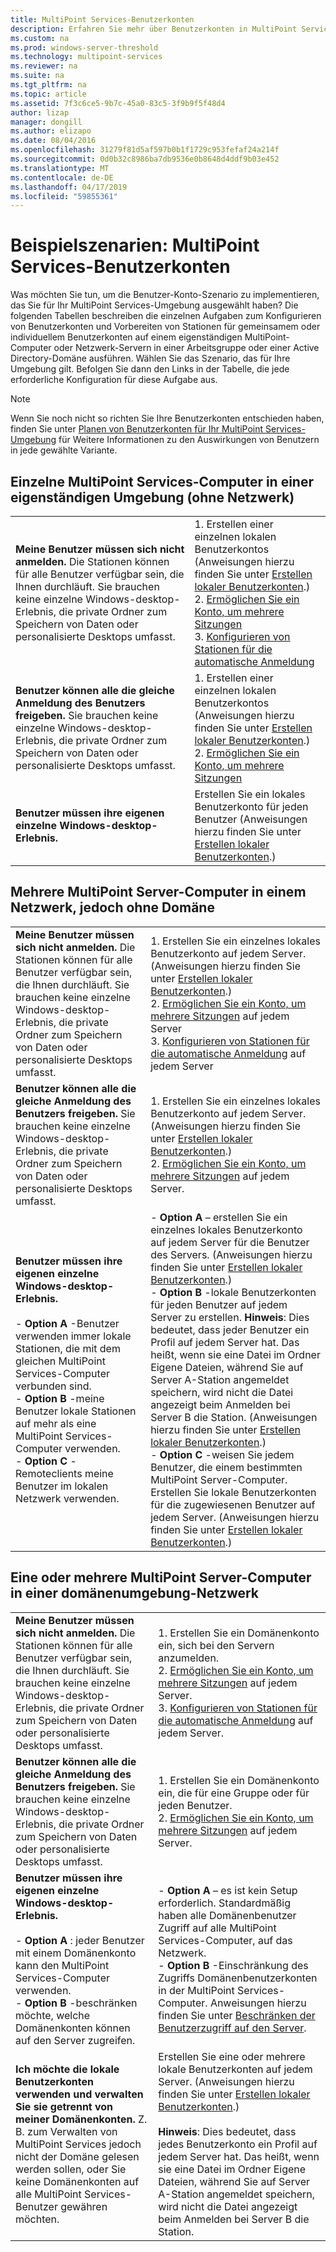 ```yaml
---
title: MultiPoint Services-Benutzerkonten
description: Erfahren Sie mehr über Benutzerkonten in MultiPoint Services insbesondere die Art, die für verschiedene Szenarien verwendet
ms.custom: na
ms.prod: windows-server-threshold
ms.technology: multipoint-services
ms.reviewer: na
ms.suite: na
ms.tgt_pltfrm: na
ms.topic: article
ms.assetid: 7f3c6ce5-9b7c-45a0-83c5-3f9b9f5f48d4
author: lizap
manager: dongill
ms.author: elizapo
ms.date: 08/04/2016
ms.openlocfilehash: 31279f81d5af597b0b1f1729c953fefaf24a214f
ms.sourcegitcommit: 0d0b32c8986ba7db9536e0b8648d4ddf9b03e452
ms.translationtype: MT
ms.contentlocale: de-DE
ms.lasthandoff: 04/17/2019
ms.locfileid: "59855361"
---
```

# <a name="example-scenarios-multipoint-services-user-accounts"></a>Beispielszenarien: MultiPoint Services-Benutzerkonten
Was möchten Sie tun, um die Benutzer-Konto-Szenario zu implementieren, das Sie für Ihr MultiPoint Services-Umgebung ausgewählt haben? Die folgenden Tabellen beschreiben die einzelnen Aufgaben zum Konfigurieren von Benutzerkonten und Vorbereiten von Stationen für gemeinsamem oder individuellem Benutzerkonten auf einem eigenständigen MultiPoint-Computer oder Netzwerk-Servern in einer Arbeitsgruppe oder einer Active Directory-Domäne ausführen. Wählen Sie das Szenario, das für Ihre Umgebung gilt. Befolgen Sie dann den Links in der Tabelle, die jede erforderliche Konfiguration für diese Aufgabe aus.  
  
> [!NOTE]  
> Wenn Sie noch nicht so richten Sie Ihre Benutzerkonten entschieden haben, finden Sie unter [Planen von Benutzerkonten für Ihr MultiPoint Services-Umgebung](Plan-user-accounts-for-your-MultiPoint-services-environment.md) für Weitere Informationen zu den Auswirkungen von Benutzern in jede gewählte Variante.  
  
## <a name="single-multipoint-services-computer-in-a-stand-alone-environment-no-network"></a>Einzelne MultiPoint Services-Computer in einer eigenständigen Umgebung (ohne Netzwerk)  
  
|||  
|-|-|  
|**Meine Benutzer müssen sich nicht anmelden.** Die Stationen können für alle Benutzer verfügbar sein, die Ihnen durchläuft. Sie brauchen keine einzelne Windows-desktop-Erlebnis, die private Ordner zum Speichern von Daten oder personalisierte Desktops umfasst.|1.  Erstellen einer einzelnen lokalen Benutzerkontos (Anweisungen hierzu finden Sie unter [Erstellen lokaler Benutzerkonten](Create-local-user-accounts.md).)<br />2.  [Ermöglichen Sie ein Konto, um mehrere Sitzungen](Allow-one-account-to-have-multiple-sessions.md)<br />3.  [Konfigurieren von Stationen für die automatische Anmeldung](Configure-stations-for-automatic-logon.md)|  
|**Benutzer können alle die gleiche Anmeldung des Benutzers freigeben.** Sie brauchen keine einzelne Windows-desktop-Erlebnis, die private Ordner zum Speichern von Daten oder personalisierte Desktops umfasst.|1.  Erstellen einer einzelnen lokalen Benutzerkontos (Anweisungen hierzu finden Sie unter [Erstellen lokaler Benutzerkonten](Create-local-user-accounts.md).)<br />2.  [Ermöglichen Sie ein Konto, um mehrere Sitzungen](Allow-one-account-to-have-multiple-sessions.md)|  
|**Benutzer müssen ihre eigenen einzelne Windows-desktop-Erlebnis.**|Erstellen Sie ein lokales Benutzerkonto für jeden Benutzer (Anweisungen hierzu finden Sie unter [Erstellen lokaler Benutzerkonten](Create-local-user-accounts.md).)|  
  
## <a name="multiple-multipoint-services-computers-on-a-network-but-with-no-domain"></a>Mehrere MultiPoint Server-Computer in einem Netzwerk, jedoch ohne Domäne  
  
|||  
|-|-|  
|**Meine Benutzer müssen sich nicht anmelden.** Die Stationen können für alle Benutzer verfügbar sein, die Ihnen durchläuft. Sie brauchen keine einzelne Windows-desktop-Erlebnis, die private Ordner zum Speichern von Daten oder personalisierte Desktops umfasst.|1.  Erstellen Sie ein einzelnes lokales Benutzerkonto auf jedem Server. (Anweisungen hierzu finden Sie unter [Erstellen lokaler Benutzerkonten](Create-local-user-accounts.md).)<br />2.  [Ermöglichen Sie ein Konto, um mehrere Sitzungen](Allow-one-account-to-have-multiple-sessions.md) auf jedem Server<br />3.  [Konfigurieren von Stationen für die automatische Anmeldung](Configure-stations-for-automatic-logon.md) auf jedem Server|  
|**Benutzer können alle die gleiche Anmeldung des Benutzers freigeben.** Sie brauchen keine einzelne Windows-desktop-Erlebnis, die private Ordner zum Speichern von Daten oder personalisierte Desktops umfasst.|1.  Erstellen Sie ein einzelnes lokales Benutzerkonto auf jedem Server. (Anweisungen hierzu finden Sie unter [Erstellen lokaler Benutzerkonten](Create-local-user-accounts.md).)<br />2.  [Ermöglichen Sie ein Konto, um mehrere Sitzungen](Allow-one-account-to-have-multiple-sessions.md) auf jedem Server.|  
|**Benutzer müssen ihre eigenen einzelne Windows-desktop-Erlebnis.**<br /><br />-   **Option A** -Benutzer verwenden immer lokale Stationen, die mit dem gleichen MultiPoint Services-Computer verbunden sind.<br />-   **Option B** -meine Benutzer lokale Stationen auf mehr als eine MultiPoint Services-Computer verwenden.<br />-   **Option C** -Remoteclients meine Benutzer im lokalen Netzwerk verwenden.|-   **Option A** – erstellen Sie ein einzelnes lokales Benutzerkonto auf jedem Server für die Benutzer des Servers. (Anweisungen hierzu finden Sie unter [Erstellen lokaler Benutzerkonten](Create-local-user-accounts.md).)<br />-   **Option B** -lokale Benutzerkonten für jeden Benutzer auf jedem Server zu erstellen. **Hinweis**: Dies bedeutet, dass jeder Benutzer ein Profil auf jedem Server hat. Das heißt, wenn sie eine Datei im Ordner Eigene Dateien, während Sie auf Server A-Station angemeldet speichern, wird nicht die Datei angezeigt beim Anmelden bei Server B die Station. (Anweisungen hierzu finden Sie unter [Erstellen lokaler Benutzerkonten](Create-local-user-accounts.md).)<br />-   **Option C** -weisen Sie jedem Benutzer, die einem bestimmten MultiPoint Server-Computer. Erstellen Sie lokale Benutzerkonten für die zugewiesenen Benutzer auf jedem Server. (Anweisungen hierzu finden Sie unter [Erstellen lokaler Benutzerkonten](Create-local-user-accounts.md).)|  
  
## <a name="one-or-more-multipoint-services-computers-in-a-domain-network-environment"></a>Eine oder mehrere MultiPoint Server-Computer in einer domänenumgebung-Netzwerk  
  
|||  
|-|-|  
|**Meine Benutzer müssen sich nicht anmelden.** Die Stationen können für alle Benutzer verfügbar sein, die Ihnen durchläuft. Sie brauchen keine einzelne Windows-desktop-Erlebnis, die private Ordner zum Speichern von Daten oder personalisierte Desktops umfasst.|1.  Erstellen Sie ein Domänenkonto ein, sich bei den Servern anzumelden.<br />2.  [Ermöglichen Sie ein Konto, um mehrere Sitzungen](Allow-one-account-to-have-multiple-sessions.md) auf jedem Server.<br />3.  [Konfigurieren von Stationen für die automatische Anmeldung](Configure-stations-for-automatic-logon.md) auf jedem Server.|  
|**Benutzer können alle die gleiche Anmeldung des Benutzers freigeben.** Sie brauchen keine einzelne Windows-desktop-Erlebnis, die private Ordner zum Speichern von Daten oder personalisierte Desktops umfasst.|1.  Erstellen Sie ein Domänenkonto ein, die für eine Gruppe oder für jeden Benutzer.<br />2.  [Ermöglichen Sie ein Konto, um mehrere Sitzungen](Allow-one-account-to-have-multiple-sessions.md) auf jedem Server.|  
|**Benutzer müssen ihre eigenen einzelne Windows-desktop-Erlebnis.**<br /><br />-   **Option A** : jeder Benutzer mit einem Domänenkonto kann den MultiPoint Services-Computer verwenden.<br />-   **Option B** -beschränken möchte, welche Domänenkonten können auf den Server zugreifen.|-   **Option A** – es ist kein Setup erforderlich. Standardmäßig haben alle Domänenbenutzer Zugriff auf alle MultiPoint Services-Computer, auf das Netzwerk.<br />-   **Option B** -Einschränkung des Zugriffs Domänenbenutzerkonten in der MultiPoint Services-Computer. Anweisungen hierzu finden Sie unter [Beschränken der Benutzerzugriff auf den Server](limit-users--access-to-the-server-in-multipoint-services.md).|  
|**Ich möchte die lokale Benutzerkonten verwenden und verwalten Sie sie getrennt von meiner Domänenkonten.** Z. B. zum Verwalten von MultiPoint Services jedoch nicht der Domäne gelesen werden sollen, oder Sie keine Domänenkonten auf alle MultiPoint Services-Benutzer gewähren möchten.|Erstellen Sie eine oder mehrere lokale Benutzerkonten auf jedem Server. (Anweisungen hierzu finden Sie unter [Erstellen lokaler Benutzerkonten](Create-local-user-accounts.md).)<br /><br />**Hinweis**: Dies bedeutet, dass jedes Benutzerkonto ein Profil auf jedem Server hat. Das heißt, wenn sie eine Datei im Ordner Eigene Dateien, während Sie auf Server A-Station angemeldet speichern, wird nicht die Datei angezeigt beim Anmelden bei Server B die Station.|  